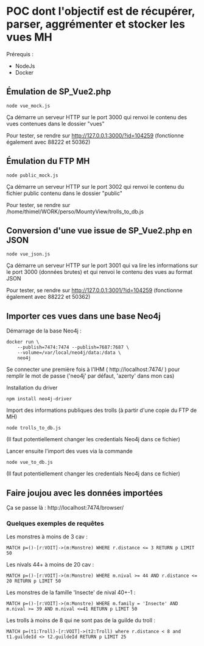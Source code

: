 # POC dont l'objectif est de récupérer, parser, aggrémenter et stocker les vues MH

Prérequis : 
* NodeJs 
* Docker

## Émulation de SP_Vue2.php

    node vue_mock.js

Ça démarre un serveur HTTP sur le port 3000 qui renvoi le contenu des vues contenues dans le dossier "vues"

Pour tester, se rendre sur http://127.0.0.1:3000/?id=104259
(fonctionne également avec 88222 et 50362)

## Émulation du FTP MH

    node public_mock.js

Ça démarre un serveur HTTP sur le port 3002 qui renvoi le contenu du fichier public contenu dans le dossier "public"

Pour tester, se rendre sur /home/thimel/WORK/perso/MountyView/trolls_to_db.js


## Conversion d'une vue issue de SP_Vue2.php en JSON

    node vue_json.js

Ça démarre un serveur HTTP sur le port 3001 qui va lire les informations sur le port 3000 (données brutes) et qui renvoi le contenu des vues au format JSON

Pour tester, se rendre sur http://127.0.0.1:3001/?id=104259
(fonctionne également avec 88222 et 50362)


## Importer ces vues dans une base Neo4j

Démarrage de la base Neo4j :

    docker run \
        --publish=7474:7474 --publish=7687:7687 \
        --volume=/var/local/neo4j/data:/data \
        neo4j

Se connecter une première fois à l'IHM ( http://localhost:7474/ ) pour remplir le mot de passe ('neo4j' par défaut, 'azerty' dans mon cas)

Installation du driver

    npm install neo4j-driver

Import des informations publiques des trolls (à partir d'une copie du FTP de MH)

    node trolls_to_db.js

(Il faut potentiellement changer les credentials Neo4j dans ce fichier)

Lancer ensuite l'import des vues via la commande 

    node vue_to_db.js

(Il faut potentiellement changer les credentials Neo4j dans ce fichier)


## Faire joujou avec les données importées

Ça se passe là : http://localhost:7474/browser/

### Quelques exemples de requêtes

Les monstres à moins de 3 cav :

    MATCH p=()-[r:VOIT]->(m:Monstre) WHERE r.distance <= 3 RETURN p LIMIT 50

Les nivals 44+ à moins de 20 cav :

    MATCH p=()-[r:VOIT]->(m:Monstre) WHERE m.nival >= 44 AND r.distance <= 20 RETURN p LIMIT 50

Les monstres de la famille 'Insecte' de nival 40+-1 :

    MATCH p=()-[r:VOIT]->(m:Monstre) WHERE m.family = 'Insecte' AND m.nival >= 39 AND m.nival <=41 RETURN p LIMIT 50

Les trolls à moins de 8 qui ne sont pas de la guilde du troll :

    MATCH p=(t1:Troll)-[r:VOIT]->(t2:Troll) where r.distance < 8 and t1.guildeId <> t2.guildeId RETURN p LIMIT 25

